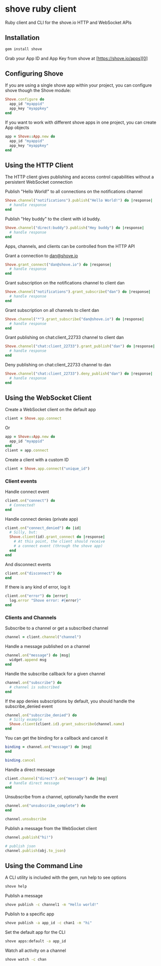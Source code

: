 shove ruby client
=================
Ruby client and CLI for the shove.io HTTP and WebSocket APIs

Installation
------------

```bash
gem install shove
```

Grab your App ID and App Key from shove at [https://shove.io/apps][0]

Configuring Shove
-----------------

If you are using a single shove app within your project, you can configure
shove though the Shove module:

```ruby
Shove.configure do
  app_id "myappid"
  app_key "myappkey"
end
```

If you want to work with different shove apps in one project, you can 
create App objects

```ruby
app = Shove::App.new do
  app_id "myappid"
  app_key "myappkey"
end
```

Using the HTTP Client
---------------------
The HTTP client gives publishing and access control capabilities without
a persistent WebSocket connection

Publish "Hello World!" to all connections on the notifications channel

```ruby
Shove.channel("notifications").publish("Hello World!") do |response|
  # handle response
end
```

Publish "Hey buddy" to the client with id buddy.

```ruby
Shove.channel("direct:buddy").publish("Hey buddy") do |response|
  # handle response
end
```

Apps, channels, and clients can be controlled from the HTTP API

Grant a connection to dan@shove.io
```ruby
Shove.grant_connect("dan@shove.io") do |response|
  # handle response
end
```

Grant subscription on the notifications channel to client dan

```ruby
Shove.channel("notifications").grant_subscribe("dan") do |response|
  # handle response
end
```

Grant subscription on all channels to client dan

```ruby
Shove.channel("*").grant_subscribe("dan@shove.io") do |response|
  # handle response
end
```

Grant publishing on chat:client_22733 channel to client dan

```ruby
Shove.channel("chat:client_22733").grant_publish("dan") do |response|
  # handle response
end
```

Deny publishing on chat:client_22733 channel to dan

```ruby
Shove.channel("chat:client_22733").deny_publish("dan") do |response|
  # handle response
end
```

Using the WebSocket Client
--------------------------

Create a WebSocket client on the default app

```ruby
client = Shove.app.connect
```

Or

```ruby
app = Shove::App.new do
  app_id "myappid"
end
client = app.connect
```

Create a client with a custom ID

```ruby
client = Shove.app.connect("unique_id")
```

### Client events

Handle connect event

```ruby
client.on("connect") do
  # Connected!
end
```

Handle connect denies (private app)

```ruby
client.on("connect_denied") do |id|
  # Silly, but:
  Shove.client(id).grant_connect do |response|
    # At this point, the client should receive
    # a connect event (through the shove app)
  end
end
```

And disconnect events

```ruby
client.on("disconnect") do
end
```

If there is any kind of error, log it

```ruby
client.on("error") do |error|
  log.error "Shove error: #{error}"
end
```

### Clients and Channels

Subscribe to a channel or get a subscribed channel

```ruby
channel = client.channel("channel")
```

Handle a message published on a channel

```ruby
channel.on("message") do |msg|
  widget.append msg
end
```

Handle the subscribe callback for a given channel

```ruby
channel.on("subscribe") do
  # channel is subscribed
end
```

If the app denies subscriptions by default, you should
handle the subscribe_denied event

```ruby
channel.on("subscribe_denied") do
  # Silly example
  Shove.client(client.id).grant_subscribe(channel.name)
end
```

You can get the binding for a callback and cancel it

```ruby
binding = channel.on("message") do |msg|
end

binding.cancel
```

Handle a direct message

```ruby
client.channel("direct").on("message") do |msg|
  # handle direct message
end
```

Unsubscribe from a channel, optionally handle the event

```ruby
channel.on("unsubscribe_complete") do
end

channel.unsubscribe
```

Publish a message from the WebSocket client

```ruby
channel.publish("hi!")

# publish json
channel.publish(obj.to_json)
```

Using the Command Line
----------------------

A CLI utility is included with the gem, run help to see options

```bash
shove help
```

Publish a message

```bash
shove publish -c channel1 -m "Hello world!"
```

Publish to a specific app

```bash
shove publish -a app_id -c chan1 -m "hi"
```

Set the default app for the CLI

```bash
shove apps:default -a app_id
```

Watch all activity on a channel

```bash
shove watch -c chan
```

[0]: https://shove.io/apps
[1]: http://shove.io/documentation/cli